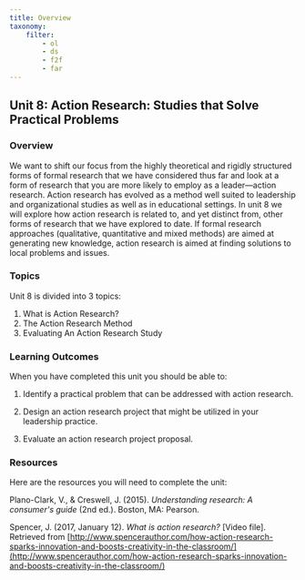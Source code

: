 ```yaml
---
title: Overview
taxonomy:
    filter:
        - ol
        - ds
        - f2f
        - far
---
```


## Unit 8: Action Research: Studies that Solve Practical Problems
### Overview
We want to shift our focus from the highly theoretical and rigidly structured forms of formal research that we have considered thus far and look at a form of research that you are more likely to employ as a leader—action research. Action research has evolved as a method well suited to leadership and organizational studies as well as in educational settings. In unit 8 we will explore how action research is related to, and yet distinct from, other forms of research that we have explored to date. If formal research approaches (qualitative, quantitative and mixed methods) are aimed at generating new knowledge, action research is aimed at finding solutions to local problems and issues.  

### Topics

Unit 8 is divided into 3 topics:

1. What is Action Research?
2. The Action Research Method
3. Evaluating An Action Research Study



### Learning Outcomes

When you have completed this unit you should be able to:

1. Identify a practical problem that can be addressed with action research.

2. Design an action research project that might be utilized in your leadership practice.

3. Evaluate an action research project proposal.

   


### Resources

Here are the resources you will need to complete the unit:

Plano-Clark, V., & Creswell, J. (2015). _Understanding research: A consumer's guide_ (2nd ed.). Boston, MA: Pearson.

Spencer, J. (2017, January 12). _What is action research?_ \[Video file\]. Retrieved from [http://www.spencerauthor.com/how-action-research-sparks-innovation-and-boosts-creativity-in-the-classroom/](http://www.spencerauthor.com/how-action-research-sparks-innovation-and-boosts-creativity-in-the-classroom/)
